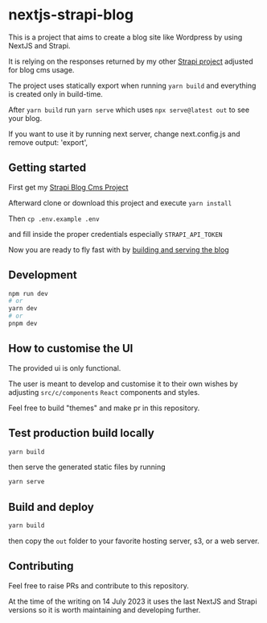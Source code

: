 # nextjs-strapi-blog

This is a project that aims to create a blog site like Wordpress by using NextJS and Strapi.

It is relying on the responses returned by my other [Strapi project](https://github.com/kristijorgji/strapi-blog-cms) adjusted for blog cms usage.

The project uses statically export when running `yarn build` and everything is created only in build-time.

After `yarn build` run `yarn serve` which uses `npx serve@latest out` to see your blog.

If you want to use it by running next server, change next.config.js and remove output: 'export',

## Getting started

First get my [Strapi Blog Cms Project](https://github.com/kristijorgji/strapi-blog-cms)

Afterward clone or download this project and execute `yarn install`

Then
`cp .env.example .env`

and fill inside the proper credentials especially `STRAPI_API_TOKEN`

Now you are ready to fly fast with by [building and serving the blog](#build-and-deploy)

## Development

```bash
npm run dev
# or
yarn dev
# or
pnpm dev
```

## How to customise the UI

The provided ui is only functional.

The user is meant to develop and customise it to their own wishes by adjusting `src/c/components` `React` components and styles.

Feel free to build "themes" and make pr in this repository.

## Test production build locally

```bash
yarn build
```

then serve the generated static files by running

```bash
yarn serve
```

## Build and deploy

```bash
yarn build
```

then copy the `out` folder to your favorite hosting server, s3, or a web server.

## Contributing

Feel free to raise PRs and contribute to this repository.

At the time of the writing on 14 July 2023 it uses the last NextJS and Strapi versions so it is worth maintaining and developing further.
